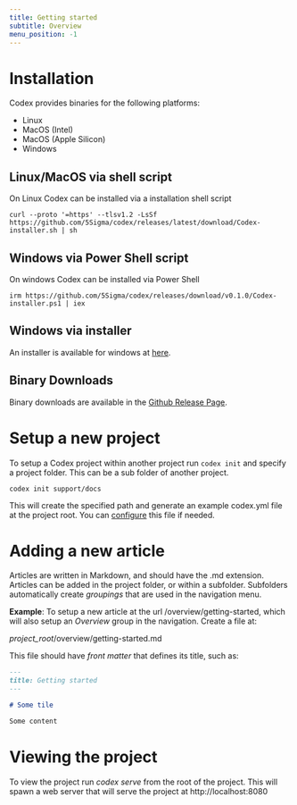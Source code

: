 ```yaml
---
title: Getting started
subtitle: Overview
menu_position: -1
---
```


# Installation

Codex provides binaries for the following platforms:

- Linux
- MacOS (Intel)
- MacOS (Apple Silicon)
- Windows

## Linux/MacOS via shell script 

On Linux Codex can be installed via a installation shell script

```
curl --proto '=https' --tlsv1.2 -LsSf https://github.com/5Sigma/codex/releases/latest/download/Codex-installer.sh | sh
```


## Windows via Power Shell script

On windows Codex can be installed via Power Shell 

```
irm https://github.com/5Sigma/codex/releases/download/v0.1.0/Codex-installer.ps1 | iex
```

## Windows via installer

An installer is available for windows at [here](https://github.com/5Sigma/codex/releases/latest/download/Codex-x86_64-pc-windows-msvc.zip).


## Binary Downloads

Binary downloads are available in the [Github Release Page](https://github.com/5Sigma/codex/releases/latest).

# Setup a new project

To setup a Codex project within another project run `codex init` and specify 
a project folder. This can be a sub folder of another project. 

```
codex init support/docs
```

This will create the specified path and generate an example codex.yml file at 
the project root. You can [configure](/overview/codex-yml) this file if needed.

# Adding a new article

Articles are written in Markdown, and should have the .md extension.
Articles can be added in the project folder, or within a subfolder. Subfolders
automatically create _groupings_ that are used in the navigation menu. 

**Example**: To setup a new article at the url /overview/getting-started, which
will also setup an _Overview_ group in the navigation. Create a file at:

_project_root_/overview/getting-started.md

This file should have _front matter_ that defines its title, such as:

```markdown
---
title: Getting started
---

# Some tile

Some content
```

# Viewing the project

To view the project run _codex serve_ from the root of the project. This will 
spawn a web server that will serve the project at http://localhost:8080 

